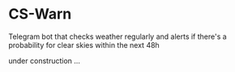 # CS-Warn
Telegram bot that checks weather regularly and alerts if there's a probability for clear skies within the next 48h

under construction ... 
